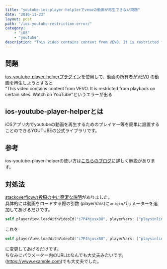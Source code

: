 ```yaml
---
title: "youtube-ios-player-helplerでvevoの動画が再生できない問題"
date: "2016-11-23"
layout: post
path: "/ios-youtube-restriction-error/"
category: 
    - "iOS"
    - "youtube"
description: "This video contains content from VEVO. It is restricted from playback on certain sites. Watch on YouTubeの対処法"
---
```


## 問題     
[ios-youtube-player-helperプラグイン](https://github.com/youtube/youtube-ios-player-helper)を使用して、動画の所有者が[VEVO](https://ja.wikipedia.org/wiki/VEVO)
の動画を再生しようとすると  
"This video contains content from VEVO. It is restricted from playback on certain sites. Watch on YouTube"というエラーが出る

## ios-youtube-player-helperとは
iOSアプリ内でyoutubeの動画を再生するためのプレイヤー等を簡単に設置することのできるYOUTUBEの公式ライブラリです。

## 参考
ios-youtube-player-helperの使い方は[こちらのブログ](http://dev.classmethod.jp/smartphone/youtube-player-ios-helper/)に詳しく解説があります。

## 対処法
[stackoverflowの投稿の中に簡潔な説明](http://stackoverflow.com/questions/30972123/using-ytplayerview-to-play-embedded-youtube-video-in-ios-failed-with-restriction)がありました。   
具体的には動画をロードする際の引数 (playerVars)に`origin`パラメーターを追加してあげるだけです。
```swift
self.playerView.loadWithVideoId("i7P4hjusxB0", playerVars: ["playsinline":1])
```
これを
```swift
self.playerView.loadWithVideoId("i7P4hjusxB0", playerVars: ["playsinline":1, "origin": "https://www.example.com"])
```
に変更してあげるだけです。      
ちなみにパラメーター内のURLはなんでも大丈夫みたいです。 (https://www.example.com)でも大丈夫でした。
